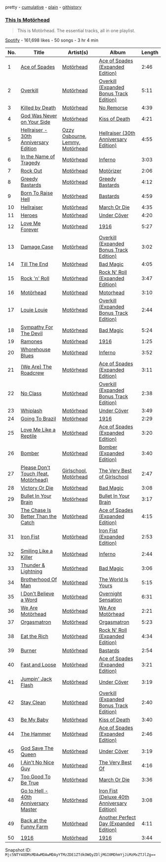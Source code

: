 pretty - [cumulative](/playlists/cumulative/37i9dQZF1DZ06evO0UHpXG.md) - [plain](/playlists/plain/37i9dQZF1DZ06evO0UHpXG) - [githistory](https://github.githistory.xyz/mackorone/spotify-playlist-archive/blob/main/playlists/plain/37i9dQZF1DZ06evO0UHpXG)

### [This Is Motörhead](https://open.spotify.com/playlist/37i9dQZF1DZ06evO0UHpXG)

> This is Motörhead\. The essential tracks, all in one playlist.

[Spotify](https://open.spotify.com/user/spotify) - 161,698 likes - 50 songs - 3 hr 4 min

| No. | Title | Artist(s) | Album | Length |
|---|---|---|---|---|
| 1 | [Ace of Spades](https://open.spotify.com/track/6EPRKhUOdiFSQwGBRBbvsZ) | [Motörhead](https://open.spotify.com/artist/1DFr97A9HnbV3SKTJFu62M) | [Ace of Spades \(Expanded Edition\)](https://open.spotify.com/album/3rxF05Aux0QTrN533Kjc91) | 2:46 |
| 2 | [Overkill](https://open.spotify.com/track/3Staqm5EYDnYBqcwuxrWjZ) | [Motörhead](https://open.spotify.com/artist/1DFr97A9HnbV3SKTJFu62M) | [Overkill \(Expanded Bonus Track Edition\)](https://open.spotify.com/album/5iw08epzFaKtmX3y2vRVU6) | 5:11 |
| 3 | [Killed by Death](https://open.spotify.com/track/4cuPWrSsjNLAkYRJwQLCzt) | [Motörhead](https://open.spotify.com/artist/1DFr97A9HnbV3SKTJFu62M) | [No Remorse](https://open.spotify.com/album/7sRhaLxwU2iUWuSBCNU5ba) | 4:39 |
| 4 | [God Was Never on Your Side](https://open.spotify.com/track/3zeQSYzaN9kLVypKWr6yUi) | [Motörhead](https://open.spotify.com/artist/1DFr97A9HnbV3SKTJFu62M) | [Kiss of Death](https://open.spotify.com/album/4syGSCBIzJWYQB15Msvn1y) | 4:21 |
| 5 | [Hellraiser \- 30th Anniversary Edition](https://open.spotify.com/track/7iD5t0YgWvIIrvZtw6IIxQ) | [Ozzy Osbourne](https://open.spotify.com/artist/6ZLTlhejhndI4Rh53vYhrY), [Lemmy](https://open.spotify.com/artist/0bmuibaBeiMxAqN2HwUqhd), [Motörhead](https://open.spotify.com/artist/1DFr97A9HnbV3SKTJFu62M) | [Hellraiser \(30th Anniversary Edition\)](https://open.spotify.com/album/3pn1WoMZ18F0Mn2qfWx4Cq) | 4:55 |
| 6 | [In the Name of Tragedy](https://open.spotify.com/track/1DhCdQMyNLklKGxBheRFxL) | [Motörhead](https://open.spotify.com/artist/1DFr97A9HnbV3SKTJFu62M) | [Inferno](https://open.spotify.com/album/7jGmwdQeJQ7kZ8LN7uN4lD) | 3:03 |
| 7 | [Rock Out](https://open.spotify.com/track/4cEBku3RXce9XiDlNU6WaU) | [Motörhead](https://open.spotify.com/artist/1DFr97A9HnbV3SKTJFu62M) | [Motörizer](https://open.spotify.com/album/35j1gGsSSnTWtOqnRI18hT) | 2:06 |
| 8 | [Greedy Bastards](https://open.spotify.com/track/4tB3o3rTYsBTd3283dKNYg) | [Motörhead](https://open.spotify.com/artist/1DFr97A9HnbV3SKTJFu62M) | [Greedy Bastards](https://open.spotify.com/album/320YsD7ccYfPwARI17GgMw) | 4:12 |
| 9 | [Born To Raise Hell](https://open.spotify.com/track/7Ei4LhQ8BeTfjsPY7FINZS) | [Motörhead](https://open.spotify.com/artist/1DFr97A9HnbV3SKTJFu62M) | [Bastards](https://open.spotify.com/album/0mtmu4b5dw2dYlrAyjGQa7) | 4:59 |
| 10 | [Hellraiser](https://open.spotify.com/track/65JrmVnWM5KzM1WrXIY0tI) | [Motörhead](https://open.spotify.com/artist/1DFr97A9HnbV3SKTJFu62M) | [March Or Die](https://open.spotify.com/album/3pbbbyxPPgBTAMbAcVzjex) | 4:35 |
| 11 | [Heroes](https://open.spotify.com/track/1WE1WsxSqVofH8ugxJkc0c) | [Motörhead](https://open.spotify.com/artist/1DFr97A9HnbV3SKTJFu62M) | [Under Cöver](https://open.spotify.com/album/2k92YJRQpz64koEILL4DUs) | 4:20 |
| 12 | [Love Me Forever](https://open.spotify.com/track/7akyedgeVgZeT6oD77nyHn) | [Motörhead](https://open.spotify.com/artist/1DFr97A9HnbV3SKTJFu62M) | [1916](https://open.spotify.com/album/6mvrfjdgSvwcDXhxyVjWTx) | 5:27 |
| 13 | [Damage Case](https://open.spotify.com/track/5VtZWqbYE9vkVSbvqNmg2D) | [Motörhead](https://open.spotify.com/artist/1DFr97A9HnbV3SKTJFu62M) | [Overkill \(Expanded Bonus Track Edition\)](https://open.spotify.com/album/5iw08epzFaKtmX3y2vRVU6) | 3:02 |
| 14 | [Till The End](https://open.spotify.com/track/1n89RaAdJ19i3vZHwhcHVu) | [Motörhead](https://open.spotify.com/artist/1DFr97A9HnbV3SKTJFu62M) | [Bad Magic](https://open.spotify.com/album/6dMv1580G91kLYjquABSPQ) | 4:05 |
| 15 | [Rock 'n' Roll](https://open.spotify.com/track/2rl61dFTIVAiqa57zr2Ed3) | [Motörhead](https://open.spotify.com/artist/1DFr97A9HnbV3SKTJFu62M) | [Rock N' Roll \(Expanded Edition\)](https://open.spotify.com/album/3aoZZWomzwY4KuXM2Jqt7C) | 3:47 |
| 16 | [Motörhead](https://open.spotify.com/track/2iZYdnXBFW4r54HhQKanlg) | [Motörhead](https://open.spotify.com/artist/1DFr97A9HnbV3SKTJFu62M) | [Motorhead](https://open.spotify.com/album/5vYvX7jM5TAg7fzK1oKySe) | 3:10 |
| 17 | [Louie Louie](https://open.spotify.com/track/5R6OAv09z0kAV7Ll8olOH4) | [Motörhead](https://open.spotify.com/artist/1DFr97A9HnbV3SKTJFu62M) | [Overkill \(Expanded Bonus Track Edition\)](https://open.spotify.com/album/5iw08epzFaKtmX3y2vRVU6) | 2:44 |
| 18 | [Sympathy For The Devil](https://open.spotify.com/track/5Yql4ooghbDqwXIvCGXsdx) | [Motörhead](https://open.spotify.com/artist/1DFr97A9HnbV3SKTJFu62M) | [Bad Magic](https://open.spotify.com/album/6dMv1580G91kLYjquABSPQ) | 5:24 |
| 19 | [Ramones](https://open.spotify.com/track/2Q0Tw6meB6xfZ4ONeIL35j) | [Motörhead](https://open.spotify.com/artist/1DFr97A9HnbV3SKTJFu62M) | [1916](https://open.spotify.com/album/6mvrfjdgSvwcDXhxyVjWTx) | 1:25 |
| 20 | [Whorehouse Blues](https://open.spotify.com/track/6DzNf5yqXpAAtie15t3MVx) | [Motörhead](https://open.spotify.com/artist/1DFr97A9HnbV3SKTJFu62M) | [Inferno](https://open.spotify.com/album/7jGmwdQeJQ7kZ8LN7uN4lD) | 3:52 |
| 21 | [\(We Are\) The Roadcrew](https://open.spotify.com/track/3AQmSnKePd4DOCxiQxADd8) | [Motörhead](https://open.spotify.com/artist/1DFr97A9HnbV3SKTJFu62M) | [Ace of Spades \(Expanded Edition\)](https://open.spotify.com/album/3rxF05Aux0QTrN533Kjc91) | 3:11 |
| 22 | [No Class](https://open.spotify.com/track/7tcjO6ihGhcKi5mRu0jXZy) | [Motörhead](https://open.spotify.com/artist/1DFr97A9HnbV3SKTJFu62M) | [Overkill \(Expanded Bonus Track Edition\)](https://open.spotify.com/album/5iw08epzFaKtmX3y2vRVU6) | 2:38 |
| 23 | [Whiplash](https://open.spotify.com/track/37DZmu83mrbb1qQIKumak7) | [Motörhead](https://open.spotify.com/artist/1DFr97A9HnbV3SKTJFu62M) | [Under Cöver](https://open.spotify.com/album/2k92YJRQpz64koEILL4DUs) | 3:49 |
| 24 | [Going To Brazil](https://open.spotify.com/track/63cQrvazYCVTQgWiOWKUPr) | [Motörhead](https://open.spotify.com/artist/1DFr97A9HnbV3SKTJFu62M) | [1916](https://open.spotify.com/album/6mvrfjdgSvwcDXhxyVjWTx) | 2:29 |
| 25 | [Love Me Like a Reptile](https://open.spotify.com/track/5pHQZlekYdxTQExJWe1KSp) | [Motörhead](https://open.spotify.com/artist/1DFr97A9HnbV3SKTJFu62M) | [Ace of Spades \(Expanded Edition\)](https://open.spotify.com/album/3rxF05Aux0QTrN533Kjc91) | 3:20 |
| 26 | [Bomber](https://open.spotify.com/track/1I4el8B1ZZKF3OGzmXDH9T) | [Motörhead](https://open.spotify.com/artist/1DFr97A9HnbV3SKTJFu62M) | [Bomber \(Expanded Edition\)](https://open.spotify.com/album/1OVYzABapDJ7aZGfBLY22F) | 3:40 |
| 27 | [Please Don't Touch \(feat\. Motörhead\)](https://open.spotify.com/track/2fZKtGjQ5vWLDWm6AhfvQ1) | [Girlschool](https://open.spotify.com/artist/2TRtXTjjmyzK5oUGec1Gv8), [Motörhead](https://open.spotify.com/artist/1DFr97A9HnbV3SKTJFu62M) | [The Very Best of Girlschool](https://open.spotify.com/album/2KN9p0XSOmycyt4ZzMKJGB) | 2:47 |
| 28 | [Victory Or Die](https://open.spotify.com/track/2CiA531WXraGbovitMCPM1) | [Motörhead](https://open.spotify.com/artist/1DFr97A9HnbV3SKTJFu62M) | [Bad Magic](https://open.spotify.com/album/6dMv1580G91kLYjquABSPQ) | 3:08 |
| 29 | [Bullet In Your Brain](https://open.spotify.com/track/4TDdlKWf59N0wqBTipYzcJ) | [Motörhead](https://open.spotify.com/artist/1DFr97A9HnbV3SKTJFu62M) | [Bullet In Your Brain](https://open.spotify.com/album/3yn75PrdYZssPvj8kwKpN4) | 3:17 |
| 30 | [The Chase Is Better Than the Catch](https://open.spotify.com/track/1NoJzyzXzZWHGRVYxlM5u6) | [Motörhead](https://open.spotify.com/artist/1DFr97A9HnbV3SKTJFu62M) | [Ace of Spades \(Expanded Edition\)](https://open.spotify.com/album/3rxF05Aux0QTrN533Kjc91) | 4:15 |
| 31 | [Iron Fist](https://open.spotify.com/track/15uss75SOwMaCQyBma5UlD) | [Motörhead](https://open.spotify.com/artist/1DFr97A9HnbV3SKTJFu62M) | [Iron Fist \(Expanded Edition\)](https://open.spotify.com/album/52mCdg2gKWlWbx0prHdejd) | 2:53 |
| 32 | [Smiling Like a Killer](https://open.spotify.com/track/2Iwy3PQDlKJ1XwyEoAPiDE) | [Motörhead](https://open.spotify.com/artist/1DFr97A9HnbV3SKTJFu62M) | [Inferno](https://open.spotify.com/album/7jGmwdQeJQ7kZ8LN7uN4lD) | 2:44 |
| 33 | [Thunder & Lightning](https://open.spotify.com/track/6qcdpwb8HuELdtekAB4v4c) | [Motörhead](https://open.spotify.com/artist/1DFr97A9HnbV3SKTJFu62M) | [Bad Magic](https://open.spotify.com/album/6dMv1580G91kLYjquABSPQ) | 3:06 |
| 34 | [Brotherhood Of Man](https://open.spotify.com/track/0hubXoyvsuxkq3UA2tfSeG) | [Motörhead](https://open.spotify.com/artist/1DFr97A9HnbV3SKTJFu62M) | [The World Is Yours](https://open.spotify.com/album/3w6OQUsrAPQsPUC1fBkdv6) | 5:15 |
| 35 | [I Don't Believe a Word](https://open.spotify.com/track/6k2FLvtZpCcv4uRh4CiBhL) | [Motörhead](https://open.spotify.com/artist/1DFr97A9HnbV3SKTJFu62M) | [Overnight Sensation](https://open.spotify.com/album/08NAL0fDCPpDNayW9jjzfB) | 6:31 |
| 36 | [We Are Motörhead](https://open.spotify.com/track/29o3PAov4DX7xGSJT2tCdh) | [Motörhead](https://open.spotify.com/artist/1DFr97A9HnbV3SKTJFu62M) | [We Are Motörhead](https://open.spotify.com/album/2sqUz4v6XuHJL8k6R1WztI) | 2:21 |
| 37 | [Orgasmatron](https://open.spotify.com/track/3RqNRquosVuv2C6AT6HLGT) | [Motörhead](https://open.spotify.com/artist/1DFr97A9HnbV3SKTJFu62M) | [Orgasmatron](https://open.spotify.com/album/6jHRYw1JsUNParuSI9BtFX) | 5:23 |
| 38 | [Eat the Rich](https://open.spotify.com/track/3XDkKF2P82Om5ZjAfxX2Y4) | [Motörhead](https://open.spotify.com/artist/1DFr97A9HnbV3SKTJFu62M) | [Rock N' Roll \(Expanded Edition\)](https://open.spotify.com/album/3aoZZWomzwY4KuXM2Jqt7C) | 4:34 |
| 39 | [Burner](https://open.spotify.com/track/4tNx0zCy4Ujs7b5IufkjQb) | [Motörhead](https://open.spotify.com/artist/1DFr97A9HnbV3SKTJFu62M) | [Bastards](https://open.spotify.com/album/0mtmu4b5dw2dYlrAyjGQa7) | 2:54 |
| 40 | [Fast and Loose](https://open.spotify.com/track/5rmrkIsEaff7cwtMNKNrMP) | [Motörhead](https://open.spotify.com/artist/1DFr97A9HnbV3SKTJFu62M) | [Ace of Spades \(Expanded Edition\)](https://open.spotify.com/album/3rxF05Aux0QTrN533Kjc91) | 3:21 |
| 41 | [Jumpin' Jack Flash](https://open.spotify.com/track/723GhiDQytwyF7NYX6MyuH) | [Motörhead](https://open.spotify.com/artist/1DFr97A9HnbV3SKTJFu62M) | [Under Cöver](https://open.spotify.com/album/2k92YJRQpz64koEILL4DUs) | 3:19 |
| 42 | [Stay Clean](https://open.spotify.com/track/0vcccE7VjUlGjOcXYiWXgn) | [Motörhead](https://open.spotify.com/artist/1DFr97A9HnbV3SKTJFu62M) | [Overkill \(Expanded Bonus Track Edition\)](https://open.spotify.com/album/5iw08epzFaKtmX3y2vRVU6) | 2:40 |
| 43 | [Be My Baby](https://open.spotify.com/track/0EXoM6WD1gWVDB6Y2kRH2f) | [Motörhead](https://open.spotify.com/artist/1DFr97A9HnbV3SKTJFu62M) | [Kiss of Death](https://open.spotify.com/album/4syGSCBIzJWYQB15Msvn1y) | 3:40 |
| 44 | [The Hammer](https://open.spotify.com/track/05pK81o3qm38lC1pzXS11K) | [Motörhead](https://open.spotify.com/artist/1DFr97A9HnbV3SKTJFu62M) | [Ace of Spades \(Expanded Edition\)](https://open.spotify.com/album/3rxF05Aux0QTrN533Kjc91) | 2:46 |
| 45 | [God Save The Queen](https://open.spotify.com/track/0ZuyXUQM2yAFIbmTOTXAbi) | [Motörhead](https://open.spotify.com/artist/1DFr97A9HnbV3SKTJFu62M) | [Under Cöver](https://open.spotify.com/album/2k92YJRQpz64koEILL4DUs) | 3:19 |
| 46 | [I Ain't No Nice Guy](https://open.spotify.com/track/7g2wO2WeCBrBHWrgB22Fae) | [Motörhead](https://open.spotify.com/artist/1DFr97A9HnbV3SKTJFu62M) | [The Very Best Of](https://open.spotify.com/album/0v6vbvtlFL78oEd3KrT0jp) | 4:16 |
| 47 | [Too Good To Be True](https://open.spotify.com/track/2r4KEU4enoON5SiUCL4HLV) | [Motörhead](https://open.spotify.com/artist/1DFr97A9HnbV3SKTJFu62M) | [March Or Die](https://open.spotify.com/album/4ghbGX7UrH5TdNScemj22e) | 3:36 |
| 48 | [Go to Hell \- 40th Anniversary Master](https://open.spotify.com/track/5UwpBndztMkz2kEeHcj71B) | [Motörhead](https://open.spotify.com/artist/1DFr97A9HnbV3SKTJFu62M) | [Iron Fist \(Deluxe 40th Anniversary Edition\)](https://open.spotify.com/album/2tkYl59Gdw4kLSXGCkEgN8) | 3:08 |
| 49 | [Back at the Funny Farm](https://open.spotify.com/track/6yzBxTrtlBhm8nXbZIBqS1) | [Motörhead](https://open.spotify.com/artist/1DFr97A9HnbV3SKTJFu62M) | [Another Perfect Day \(Expanded Edition\)](https://open.spotify.com/album/4WoY5iVHPMk3duAINlW7MK) | 4:11 |
| 50 | [1916](https://open.spotify.com/track/5gp9UXTiUKw0EbKdmdln9O) | [Motörhead](https://open.spotify.com/artist/1DFr97A9HnbV3SKTJFu62M) | [1916](https://open.spotify.com/album/6mvrfjdgSvwcDXhxyVjWTx) | 3:44 |

Snapshot ID: `Mjc5NTY4ODMsMDAwMDAwMDAyYTMzZDE1ZTdkOWQyZDljMGI0MDhmYjJiMzMxZTJlZg==`
